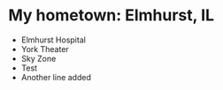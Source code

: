 # My hometown: Elmhurst, IL
- Elmhurst Hospital
- York Theater
- Sky Zone
- Test
- Another line added
